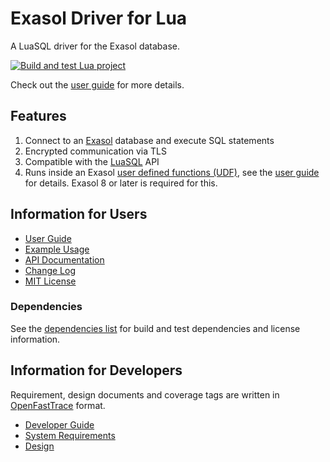 # Exasol Driver for Lua

A LuaSQL driver for the Exasol database.

[![Build and test Lua project](https://github.com/exasol/exasol-driver-lua/actions/workflows/ci-build.yml/badge.svg)](https://github.com/exasol/exasol-driver-lua/actions/workflows/ci-build.yml)

Check out the [user guide](doc/user_guide/user_guide.md) for more details.

## Features

1. Connect to an [Exasol](https://www.exasol.com/) database and execute SQL statements
1. Encrypted communication via TLS
1. Compatible with the [LuaSQL](https://github.com/lunarmodules/luasql) API
1. Runs inside an Exasol [user defined functions (UDF)](https://docs.exasol.com/db/latest/database_concepts/udf_scripts.htm), see the [user guide](./doc/user_guide/user_guide.md#using-exasol-driver-lua-in-an-exasol-udf) for details. Exasol 8 or later is required for this.

## Information for Users

* [User Guide](doc/user_guide/user_guide.md)
* [Example Usage](doc/user_guide/examples.lua)
* [API Documentation](https://exasol.github.io/exasol-driver-lua/api/)
* [Change Log](doc/changes/changelog.md)
* [MIT License](LICENSE)

### Dependencies

See the [dependencies list](dependencies.md) for build and test dependencies and license information.

## Information for Developers

Requirement, design documents and coverage tags are written in [OpenFastTrace](https://github.com/itsallcode/openfasttrace) format.

* [Developer Guide](doc/developer_guide/developer_guide.md)
* [System Requirements](doc/system_requirements.md)
* [Design](doc/design.md)

